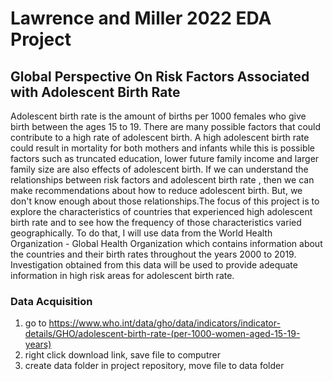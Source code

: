 # Lawrence and Miller 2022 EDA Project

## Global Perspective On Risk Factors Associated with Adolescent Birth Rate

Adolescent birth rate is the amount of births per 1000 females who give birth between the ages 15 to 19. There are many possible factors that could contribute to a high rate of adolescent birth. A high adolescent birth rate could result in mortality for both mothers and infants while this is possible factors such as truncated education, lower future family income and larger family size are also effects of adolescent birth. If we can understand the relationships between risk factors and adolescent birth rate , then we can make recommendations about how to reduce adolescent birth. But, we don't know enough about those relationships.The focus of this project is to explore the characteristics of countries that experienced high adolescent birth rate and to see how the frequency of those characteristics varied geographically. To do that, I will use data from the World Health Organization - Global Health Organization which contains information about the countries and their birth rates throughout the years 2000 to 2019. Investigation obtained from this data will be used to provide adequate information in high risk areas for adolescent birth rate. 

### Data Acquisition

1. go to https://www.who.int/data/gho/data/indicators/indicator-details/GHO/adolescent-birth-rate-(per-1000-women-aged-15-19-years)
2. right click download link, save file to computrer
3. create data folder in project repository, move file to data folder
